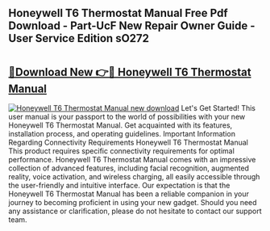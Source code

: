 ## Honeywell T6 Thermostat Manual Free Pdf Download - Part-UcF New Repair Owner Guide - User Service Edition sO272

# <h2><a href="http://bc24744.oget.top/?id=Honeywell+T6+Thermostat+Manual">🔗Download New 👉🔴 Honeywell T6 Thermostat Manual</a></h2>

[![Honeywell T6 Thermostat Manual new download](https://i.imgur.com/5g1atiW.png)](http://bc24744.oget.top/?id=Honeywell+T6+Thermostat+Manual)
Let's Get Started! This user manual is your passport to the world of possibilities with your new Honeywell T6 Thermostat Manual. Get acquainted with its features, installation process, and operating guidelines. Important Information Regarding Connectivity Requirements Honeywell T6 Thermostat Manual This product requires specific connectivity requirements for optimal performance. Honeywell T6 Thermostat Manual comes with an impressive collection of advanced features, including facial recognition, augmented reality, voice activation, and wireless charging, all easily accessible through the user-friendly and intuitive interface. Our expectation is that the Honeywell T6 Thermostat Manual has been a reliable companion in your journey to becoming proficient in using your new gadget. Should you need any assistance or clarification, please do not hesitate to contact our support team.
